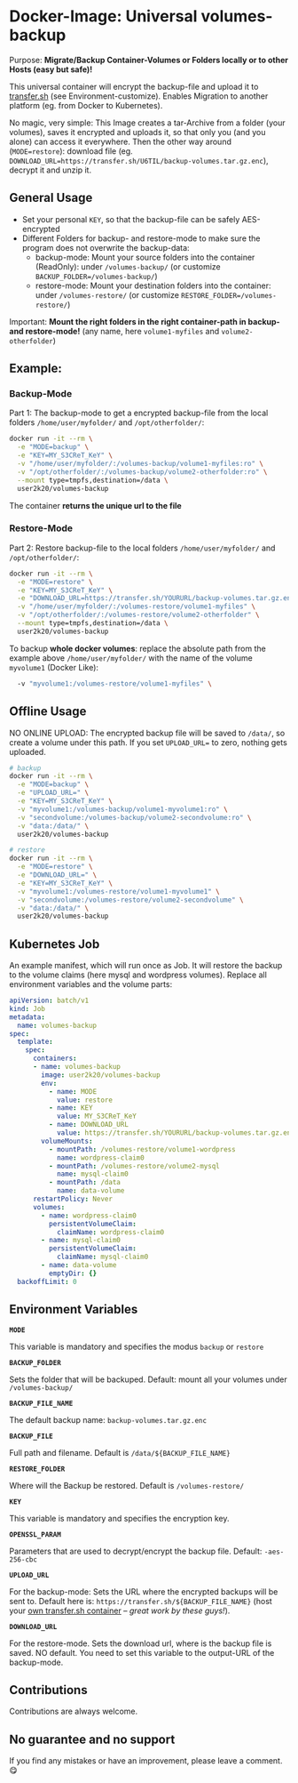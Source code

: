 # Docker-Image: Universal volumes-backup

Purpose: **Migrate/Backup Container-Volumes or Folders locally or to other Hosts (easy but safe)!**

This universal container will encrypt the backup-file and upload it to [transfer.sh](https://transfer.sh/) (see Environment-customize). Enables Migration to another platform (eg. from Docker to Kubernetes).

No magic, very simple: This Image creates a tar-Archive from a folder (your volumes), saves it encrypted and uploads it, so that only you (and you alone) can access it everywhere.
Then the other way around (`MODE=restore`): download file (eg. `DOWNLOAD_URL=https://transfer.sh/U6TIL/backup-volumes.tar.gz.enc`), decrypt it and unzip it.

## General Usage

- Set your personal `KEY`, so that the backup-file can be safely AES-encrypted
- Different Folders for backup- and restore-mode to make sure the program does not overwrite the backup-data:
  - backup-mode: Mount your source folders into the container (ReadOnly): under `/volumes-backup/` (or customize `BACKUP_FOLDER=/volumes-backup/`)
  - restore-mode: Mount your destination folders into the container: under `/volumes-restore/` (or customize `RESTORE_FOLDER=/volumes-restore/`)

Important: **Mount the right folders in the right container-path in backup- and restore-mode!** (any name, here `volume1-myfiles` and `volume2-otherfolder`)

## Example:

### Backup-Mode

Part 1: The backup-mode to get a encrypted backup-file from the local folders `/home/user/myfolder/` and `/opt/otherfolder/`:

```bash
docker run -it --rm \
  -e "MODE=backup" \
  -e "KEY=MY_S3CReT_KeY" \
  -v "/home/user/myfolder/:/volumes-backup/volume1-myfiles:ro" \
  -v "/opt/otherfolder/:/volumes-backup/volume2-otherfolder:ro" \
  --mount type=tmpfs,destination=/data \
  user2k20/volumes-backup
```
The container **returns the unique url to the file**

### Restore-Mode

Part 2: Restore backup-file to the local folders `/home/user/myfolder/` and `/opt/otherfolder/`:

```bash
docker run -it --rm \
  -e "MODE=restore" \
  -e "KEY=MY_S3CReT_KeY" \
  -e "DOWNLOAD_URL=https://transfer.sh/YOURURL/backup-volumes.tar.gz.enc" \
  -v "/home/user/myfolder/:/volumes-restore/volume1-myfiles" \
  -v "/opt/otherfolder/:/volumes-restore/volume2-otherfolder" \
  --mount type=tmpfs,destination=/data \
  user2k20/volumes-backup
```

To backup **whole docker volumes**: replace the absolute path from the example above `/home/user/myfolder/` with the name of the volume `myvolume1` (Docker Like):

```bash
  -v "myvolume1:/volumes-restore/volume1-myfiles" \
```
## Offline Usage

NO ONLINE UPLOAD: The encrypted backup file will be saved to `/data/`, so create a volume under this path. If you set `UPLOAD_URL=` to zero, nothing gets uploaded.

```bash
# backup
docker run -it --rm \
  -e "MODE=backup" \
  -e "UPLOAD_URL=" \
  -e "KEY=MY_S3CReT_KeY" \
  -v "myvolume1:/volumes-backup/volume1-myvolume1:ro" \
  -v "secondvolume:/volumes-backup/volume2-secondvolume:ro" \
  -v "data:/data/" \
  user2k20/volumes-backup

# restore
docker run -it --rm \
  -e "MODE=restore" \
  -e "DOWNLOAD_URL=" \
  -e "KEY=MY_S3CReT_KeY" \
  -v "myvolume1:/volumes-restore/volume1-myvolume1" \
  -v "secondvolume:/volumes-restore/volume2-secondvolume" \
  -v "data:/data/" \
  user2k20/volumes-backup
```

## Kubernetes Job

An example manifest, which will run once as Job. It will restore the backup to the volume claims (here mysql and wordpress volumes). Replace all environment variables and the volume parts:

```yaml
apiVersion: batch/v1
kind: Job
metadata:
  name: volumes-backup
spec:
  template:
    spec:
      containers:
      - name: volumes-backup
        image: user2k20/volumes-backup
        env:
          - name: MODE
            value: restore
          - name: KEY
            value: MY_S3CReT_KeY
          - name: DOWNLOAD_URL
            value: https://transfer.sh/YOURURL/backup-volumes.tar.gz.enc
        volumeMounts:
          - mountPath: /volumes-restore/volume1-wordpress
            name: wordpress-claim0
          - mountPath: /volumes-restore/volume2-mysql
            name: mysql-claim0
          - mountPath: /data
            name: data-volume            
      restartPolicy: Never
      volumes:
        - name: wordpress-claim0
          persistentVolumeClaim:
            claimName: wordpress-claim0
        - name: mysql-claim0
          persistentVolumeClaim:
            claimName: mysql-claim0
        - name: data-volume
          emptyDir: {}            
  backoffLimit: 0
```

## Environment Variables

**`MODE`**

This variable is mandatory and specifies the modus `backup` or `restore`

**`BACKUP_FOLDER`**

Sets the folder that will be backuped. Default: mount all your volumes under `/volumes-backup/`

**`BACKUP_FILE_NAME`**

The default backup name: `backup-volumes.tar.gz.enc`

**`BACKUP_FILE`**

Full path and filename. Default is `/data/${BACKUP_FILE_NAME}`


**`RESTORE_FOLDER`**

Where will the Backup be restored. Default is `/volumes-restore/`

**`KEY`**

This variable is mandatory and specifies the encryption key.

**`OPENSSL_PARAM`**

Parameters that are used to decrypt/encrypt the backup file. Default: `-aes-256-cbc`

**`UPLOAD_URL`**

For the backup-mode: Sets the URL where the encrypted backups will be sent to. Default here is: `https://transfer.sh/${BACKUP_FILE_NAME}` (host your [own transfer.sh container](https://github.com/dutchcoders/transfer.sh) – *great work by these guys!*).

**`DOWNLOAD_URL`**

For the restore-mode. Sets the download url, where is the backup file is saved. NO default. You need to set this variable to the output-URL of the backup-mode.

## Contributions

Contributions are always welcome.

## No guarantee and no support

If you find any mistakes or have an improvement, please leave a comment. 😋
